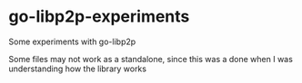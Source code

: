# go-libp2p-experiments
Some experiments with go-libp2p

Some files may not work as a standalone, since this was a done when I was understanding how the library works
